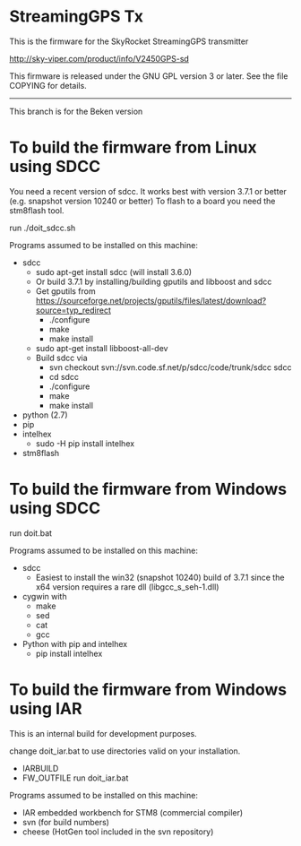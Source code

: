 StreamingGPS Tx
===============

This is the firmware for the SkyRocket StreamingGPS transmitter

  http://sky-viper.com/product/info/V2450GPS-sd


This firmware is released under the GNU GPL version 3 or later. See
the file COPYING for details.

---

This branch is for the Beken version


To build the firmware from Linux using SDCC
===========================================
You need a recent version of sdcc.
It works best with version 3.7.1 or better (e.g. snapshot version 10240 or better)
To flash to a board you need the stm8flash tool.

run ./doit_sdcc.sh

Programs assumed to be installed on this machine:
* sdcc
	* sudo apt-get install sdcc (will install 3.6.0)
	* Or build 3.7.1 by installing/building gputils and libboost and sdcc
	* Get gputils from https://sourceforge.net/projects/gputils/files/latest/download?source=typ_redirect
		* ./configure
		* make 
		* make install
	* sudo apt-get install libboost-all-dev
	* Build sdcc via
		* svn checkout svn://svn.code.sf.net/p/sdcc/code/trunk/sdcc sdcc
		* cd sdcc
		* ./configure
		* make
		* make install
* python (2.7)
* pip
* intelhex
	* sudo -H pip install intelhex
* stm8flash


To build the firmware from Windows using SDCC
=============================================
run doit.bat

Programs assumed to be installed on this machine:
* sdcc
	* Easiest to install the win32 (snapshot 10240) build of 3.7.1 since the x64 version requires a rare dll (libgcc_s_seh-1.dll)
* cygwin with
	* make
	* sed
	* cat
	* gcc
* Python with pip and intelhex
	* pip install intelhex


To build the firmware from Windows using IAR
=============================================
This is an internal build for development purposes.

change doit_iar.bat to use directories valid on your installation.
* IARBUILD
* FW_OUTFILE
run doit_iar.bat

Programs assumed to be installed on this machine:
* IAR embedded workbench for STM8 (commercial compiler)
* svn (for build numbers)
* cheese (HotGen tool included in the svn repository)
